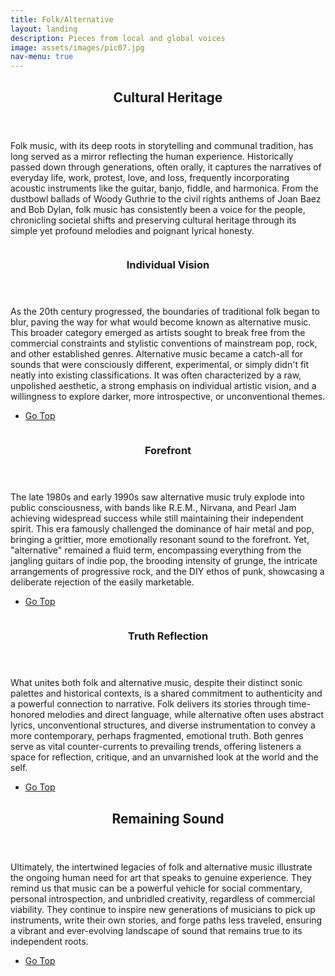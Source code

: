 ```yaml
---
title: Folk/Alternative
layout: landing
description: Pieces from local and global voices
image: assets/images/pic07.jpg
nav-menu: true
---
```


<!-- Main -->
<div id="main">

<!-- One -->
<section id="one">
	<div class="inner">
		<header class="major">
			<h2>Cultural Heritage</h2>
		</header>
		<p>Folk music, with its deep roots in storytelling and communal tradition, has long served as a mirror reflecting the human experience. Historically passed down through generations, often orally, it captures the narratives of everyday life, work, protest, love, and loss, frequently incorporating acoustic instruments like the guitar, banjo, fiddle, and harmonica. From the dustbowl ballads of Woody Guthrie to the civil rights anthems of Joan Baez and Bob Dylan, folk music has consistently been a voice for the people, chronicling societal shifts and preserving cultural heritage through its simple yet profound melodies and poignant lyrical honesty.</p>
	</div>
</section>

<!-- Two -->
<section id="two" class="spotlights">
	<section>
		<a href="generic.html" class="image">
			<img src="{% link assets/images/pic08.jpg %}" alt="" data-position="center center" />
		</a>
		<div class="content">
			<div class="inner">
				<header class="major">
					<h3>Individual Vision</h3>
				</header>
				<p>As the 20th century progressed, the boundaries of traditional folk began to blur, paving the way for what would become known as alternative music. This broader category emerged as artists sought to break free from the commercial constraints and stylistic conventions of mainstream pop, rock, and other established genres. Alternative music became a catch-all for sounds that were consciously different, experimental, or simply didn't fit neatly into existing classifications. It was often characterized by a raw, unpolished aesthetic, a strong emphasis on individual artistic vision, and a willingness to explore darker, more introspective, or unconventional themes.</p>
				<ul class="actions">
					<li><a href="landing.html" class="button">Go Top</a></li>
				</ul>
			</div>
		</div>
	</section>
	<section>
		<a href="generic.html" class="image">
			<img src="{% link assets/images/pic09.jpg %}" alt="" data-position="top center" />
		</a>
		<div class="content">
			<div class="inner">
				<header class="major">
					<h3>Forefront</h3>
				</header>
				<p>The late 1980s and early 1990s saw alternative music truly explode into public consciousness, with bands like R.E.M., Nirvana, and Pearl Jam achieving widespread success while still maintaining their independent spirit. This era famously challenged the dominance of hair metal and pop, bringing a grittier, more emotionally resonant sound to the forefront. Yet, "alternative" remained a fluid term, encompassing everything from the jangling guitars of indie pop, the brooding intensity of grunge, the intricate arrangements of progressive rock, and the DIY ethos of punk, showcasing a deliberate rejection of the easily marketable.</p>
				<ul class="actions">
					<li><a href="landing.html" class="button">Go Top</a></li>
				</ul>
			</div>
		</div>
	</section>
	<section>
		<a href="generic.html" class="image">
			<img src="{% link assets/images/pic10.jpg %}" alt="" data-position="25% 25%" />
		</a>
		<div class="content">
			<div class="inner">
				<header class="major">
					<h3>Truth Reflection</h3>
				</header>
				<p>What unites both folk and alternative music, despite their distinct sonic palettes and historical contexts, is a shared commitment to authenticity and a powerful connection to narrative. Folk delivers its stories through time-honored melodies and direct language, while alternative often uses abstract lyrics, unconventional structures, and diverse instrumentation to convey a more contemporary, perhaps fragmented, emotional truth. Both genres serve as vital counter-currents to prevailing trends, offering listeners a space for reflection, critique, and an unvarnished look at the world and the self.</p>
				<ul class="actions">
					<li><a href="landing.html" class="button">Go Top</a></li>
				</ul>
			</div>
		</div>
	</section>
</section>

<!-- Three -->
<section id="three">
	<div class="inner">
		<header class="major">
			<h2>Remaining Sound</h2>
		</header>
		<p>Ultimately, the intertwined legacies of folk and alternative music illustrate the ongoing human need for art that speaks to genuine experience. They remind us that music can be a powerful vehicle for social commentary, personal introspection, and unbridled creativity, regardless of commercial viability. They continue to inspire new generations of musicians to pick up instruments, write their own stories, and forge paths less traveled, ensuring a vibrant and ever-evolving landscape of sound that remains true to its independent roots.</p>
		<ul class="actions">
			<li><a href="landing.html" class="button next">Go Top</a></li>
		</ul>
	</div>
</section>

</div>
